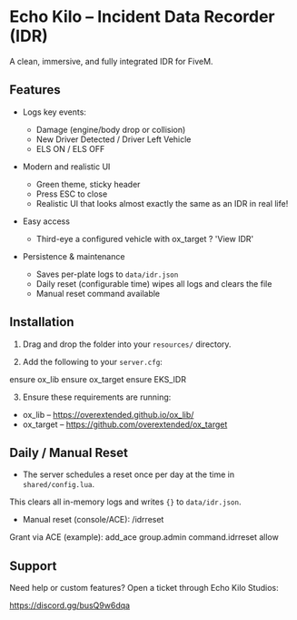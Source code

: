 # Echo Kilo – Incident Data Recorder (IDR)

A clean, immersive, and fully integrated IDR for FiveM.

## Features
- Logs key events:
  - Damage (engine/body drop or collision)
  - New Driver Detected / Driver Left Vehicle
  - ELS ON / ELS OFF

- Modern and realistic UI
  - Green theme, sticky header
  - Press ESC to close
  - Realistic UI that looks almost exactly the same as an IDR in real life!

- Easy access
  - Third-eye a configured vehicle with ox_target ? 'View IDR'

- Persistence & maintenance
  - Saves per-plate logs to `data/idr.json`
  - Daily reset (configurable time) wipes all logs and clears the file
  - Manual reset command available

## Installation

1. Drag and drop the folder into your `resources/` directory.

2. Add the following to your `server.cfg`:

ensure ox_lib
ensure ox_target
ensure EKS_IDR

3. Ensure these requirements are running:
- ox_lib – https://overextended.github.io/ox_lib/
- ox_target – https://github.com/overextended/ox_target

## Daily / Manual Reset

- The server schedules a reset once per day at the time in `shared/config.lua`. 
 
This clears all in-memory logs and writes `{}` to `data/idr.json`.

- Manual reset (console/ACE):
/idrreset


Grant via ACE (example):
add_ace group.admin command.idrreset allow


## Support

Need help or custom features? Open a ticket through Echo Kilo Studios:

https://discord.gg/busQ9w6dqa
